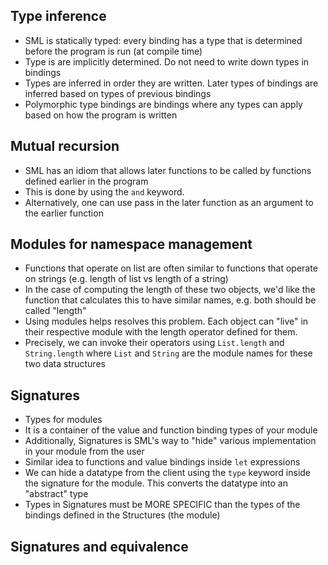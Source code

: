 
## Type inference
- SML is statically typed: every binding has a type that is determined before the program is run (at compile time)
- Type is are implicitly determined. Do not need to write down types in bindings
- Types are inferred in order they are written. Later types of bindings are inferred based on types of previous bindings
- Polymorphic type bindings are bindings where any types can apply based on how the program is written

## Mutual recursion
- SML has an idiom that allows later functions to be called by functions defined earlier in the program
- This is done by using the `and` keyword.
- Alternatively, one can use pass in the later function as an argument to the earlier function

## Modules for namespace management
- Functions that operate on list are often similar to functions that operate on strings (e.g. length of list vs length of a string)
- In the case of computing the length of these two objects, we'd like the function that calculates this to have similar names, e.g. both should be called "length"
- Using modules helps resolves this problem. Each object can "live" in their respective module with the length operator defined for them.
- Precisely, we can invoke their operators using `List.length` and `String.length` where `List` and `String` are the module names for these two data structures

## Signatures
- Types for modules
- It is a container of the value and function binding types of your module
- Additionally, Signatures is SML's way to "hide" various implementation in your module from the user
- Similar idea to functions and value bindings inside `let` expressions
- We can hide a datatype from the client using the `type` keyword inside the signature for the module. This converts the datatype into an "abstract" type
- Types in Signatures must be MORE SPECIFIC than the types of the bindings defined in the Structures (the module)

## Signatures and equivalence